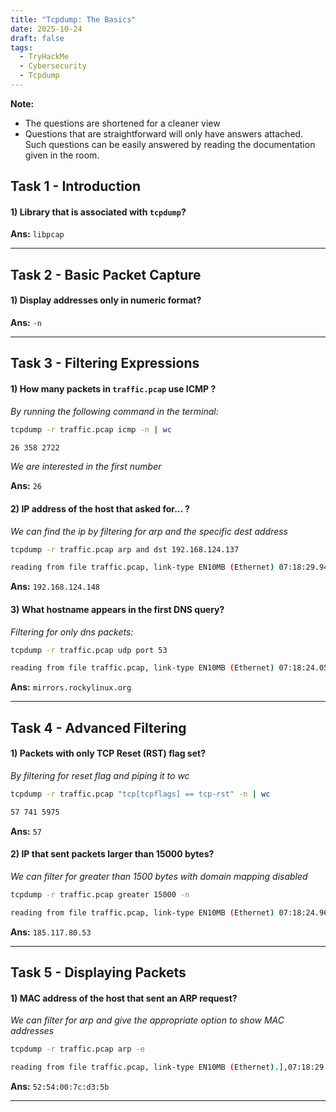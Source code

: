 ```yaml
---
title: "Tcpdump: The Basics"
date: 2025-10-24
draft: false
tags:
  - TryHackMe
  - Cybersecurity
  - Tcpdump
---
```


**Note:** 

- The questions are shortened for a cleaner view
- Questions that are straightforward will only have answers attached. Such questions can be easily answered by reading the documentation given in the room.

## Task  1 - Introduction

#### 1) Library that is associated with `tcpdump`?

**Ans:** `libpcap`

---

## Task  2 - Basic Packet Capture

#### 1) Display addresses only in numeric format?

**Ans:** `-n`

---

## Task  3 - Filtering Expressions

#### 1) How many packets in `traffic.pcap` use ICMP ?

*By running the following command in the terminal:*

```bash
tcpdump -r traffic.pcap icmp -n | wc
```

```bash
26 358 2722
```

*We are interested in the first number* 

**Ans:** `26`

#### 2) IP address of the host that asked for... ?

*We can find the ip by filtering for arp and the specific dest address*

```bash
tcpdump -r traffic.pcap arp and dst 192.168.124.137
```

```bash
reading from file traffic.pcap, link-type EN10MB (Ethernet) 07:18:29.940761 ARP, Request who-has ip-192-168-124-137.ap-south-1.compute.internal tell ip-192-168-124-148.ap-south-1.compute.internal, length 28
```

**Ans:** `192.168.124.148`

#### 3) What hostname appears in the first DNS query?

*Filtering for only dns packets:* 

```bash
tcpdump -r traffic.pcap udp port 53
```

```bash
reading from file traffic.pcap, link-type EN10MB (Ethernet) 07:18:24.058626 IP ip-192-168-124-137.ap-south-1.compute.internal.33672 > ip-192-168-124-1.ap-south-1.compute.internal.domain: 39913+ A? mirrors.rockylinux.org. (40)
```

**Ans:** `mirrors.rockylinux.org`

---

## Task 4 - Advanced Filtering

#### 1) Packets with only TCP Reset (RST) flag set?

*By filtering for reset flag and piping it to wc*

```bash
tcpdump -r traffic.pcap "tcp[tcpflags] == tcp-rst" -n | wc
```

```bash
57 741 5975
```

**Ans:** `57`

#### 2) IP that sent packets larger than 15000 bytes?

*We can filter for greater than 1500 bytes with domain mapping disabled*

```bash
tcpdump -r traffic.pcap greater 15000 -n
```

```bash
reading from file traffic.pcap, link-type EN10MB (Ethernet) 07:18:24.967023 IP 185.117.80.53.80 > 192.168.124.137.60518: Flags [.], seq 2140876081:2140896901, ack 74199.], 1605, win 235, options [nop,nop,TS val 2226566282 ecr 3054280184], length 20820: HTTP
```

**Ans:** `185.117.80.53`

---

## Task 5 - Displaying Packets

#### 1) MAC address of the host that sent an ARP request?

*We can filter for arp and give the appropriate option to show MAC addresses*

```bash
tcpdump -r traffic.pcap arp -e
```

```bash
reading from file traffic.pcap, link-type EN10MB (Ethernet).],07:18:29.940761 52:54:00:7c:d3:5b (oui Unknown) > Broadcast, ethertype ARP (0x0806), length 42: Request who-has ip-192-168-124-137.ap-south-1.compute.internal tell ip-192-168-124-148.ap-south-1.compute.internal, leng.], th 28
```

**Ans:** `52:54:00:7c:d3:5b`

---
